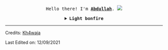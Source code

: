<p align="center">
  <br>
  <samp>
    Hello there! I'm <b><a rel="nofollow noopener noreferrer" target="_blank" href="http://kh4waja.me">Abdullah</a></b>.
<!--     <br>I'm a Computer Science Graduate from Pakistan.<br> -->

</samp>

  <img src="https://64.media.tumblr.com/9999f372d031bbc60499d6dd93b1ccc4/tumblr_okq34s9rQ81tgzy56o1_1280.gifv"/>

</p>


<details align="center">

<summary> <b> <samp> Light bonfire </samp></b></summary>
<samp>
 <b><h2 style="color: #fc6203">B O N F I R E &nbsp; L I T !</h2> </b>

<img src="https://i.ibb.co/6vH28j2/sword.gif" width="200"/>



</samp>
</details>

----
Credits: [Kh4waja](https://github.com/hax3xploit)

Last Edited on: 12/09/2021
